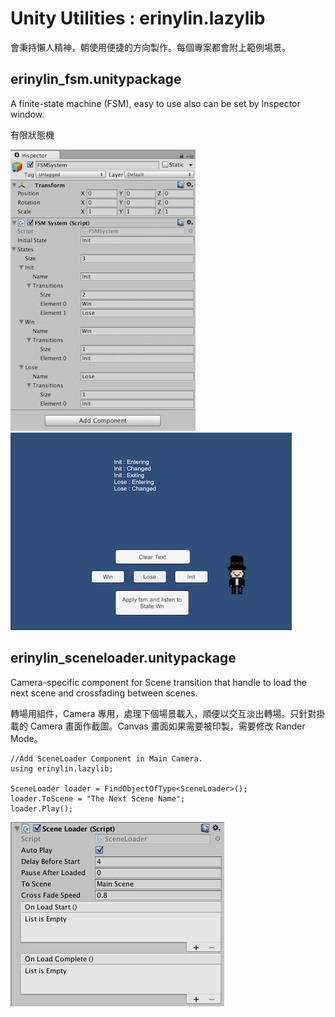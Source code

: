 # Unity Utilities : erinylin.lazylib
會秉持懶人精神，朝使用便捷的方向製作。每個專案都會附上範例場景。

## erinylin_fsm.unitypackage
A finite-state machine (FSM), easy to use also can be set by Inspector window.

有限狀態機

![Inspector](Screenshots/fsm02.jpg)
![ScreenShot](Screenshots/fsm01.jpg)

## erinylin_sceneloader.unitypackage
Camera-specific component for Scene transition that handle to load the next scene and crossfading between scenes. 

轉場用組件，Camera 專用，處理下個場景載入，順便以交互淡出轉場。只針對掛載的 Camera 畫面作截圖。Canvas 畫面如果需要被印製，需要修改 Rander Mode。
	
	//Add SceneLoader Component in Main Camera.
	using erinylin.lazylib;

	SceneLoader loader = FindObjectOfType<SceneLoader>();
	loader.ToScene = "The Next Scene Name";
	loader.Play();

![SceneLoader](Screenshots/sceneloader01.jpg)